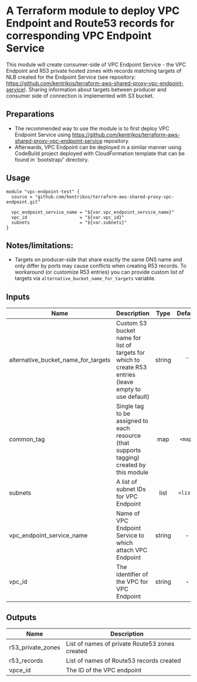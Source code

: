 # A Terraform module to deploy VPC Endpoint and Route53 records for corresponding VPC Endpoint Service

This module will create consumer-side of VPC Endpoint Service - the VPC Endpoint and R53 private hosted zones with records
matching targets of NLB created for the Endpoint Service (see repository: <https://github.com/kentrikos/terraform-aws-shared-proxy-vpc-endpoint-service>).
Sharing information about targets between producer and consumer side of connection is implemented with S3 bucket.

## Preparations

* The recommended way to use the module is to first deploy VPC Endpoint Service using <https://github.com/kentrikos/terraform-aws-shared-proxy-vpc-endpoint-service> repository.
* Afterwards, VPC Endpoint can be deployed in a similar manner using CodeBuild project deployed with CloudFormation template that can be found in `bootstrap/' directory.

## Usage

```hcl
module "vpc-endpoint-test" {
  source = "github.com/kentrikos/terraform-aws-shared-proxy-vpc-endpoint.git"

  vpc_endpoint_service_name = "${var.vpc_endpoint_service_name}"
  vpc_id                    = "${var.vpc_id}"
  subnets                   = "${var.subnets}"
}
```

## Notes/limitations:

* Targets on producer-side that share exactly the same DNS name and only differ by ports may cause conflicts when creating R53 records.
  To workaround (or customize R53 entries) you can provide custom list of targets via `alternative_bucket_name_for_targets` variable.

## Inputs

| Name | Description | Type | Default | Required |
|------|-------------|:----:|:-----:|:-----:|
| alternative_bucket_name_for_targets | Custom S3 bucket name for list of targets for which to create R53 entries (leave empty to use default) | string | `` | no |
| common_tag | Single tag to be assigned to each resource (that supports tagging) created by this module | map | `<map>` | no |
| subnets | A list of subnet IDs for VPC Endpoint | list | `<list>` | no |
| vpc_endpoint_service_name | Name of VPC Endpoint Service to which attach VPC Endpoint | string | - | yes |
| vpc_id | The identifier of the VPC for VPC Endpoint | string | - | yes |

## Outputs

| Name | Description |
|------|-------------|
| r53_private_zones | List of names of private Route53 zones created |
| r53_records | List of names of Route53 records created |
| vpce_id | The ID of the VPC endpoint |

